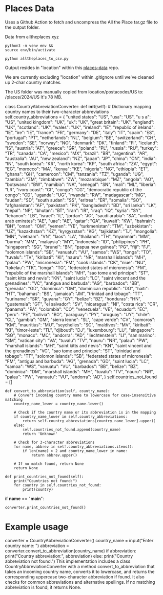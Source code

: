# Places Data

Uses a Github Action to fetch and uncompress the All the Place tar.gz file to the output folder.

Data from alltheplaces.xyz

	python3 -m venv env &&
	source env/bin/activate

	python alltheplaces_to_csv.py

Output resides in "location" within this [places-data](https://github.com/ModelEarth/places-data) repo.

We are currently excluding "location" within .gitignore until we've cleaned up 2-char country matches.

The US folder was manually copied from location/postacodes/US to: /places/2024/US
It's 78 MB.


class CountryAbbreviationConverter:
    def __init__(self):
        # Dictionary mapping country names to their two-character abbreviations
        self.country_abbreviations = {
            "united states": "US",
            "usa": "US",
            "u s a": "US",
            "united kingdom": "UK",
            "uk": "UK",
            "great britain": "UK",
            "england": "UK",
            "scotland": "UK",
            "wales": "UK",
            "ireland": "IE",
            "republic of ireland": "IE",
            "ire": "IE",
            "france": "FR",
            "germany": "DE",
            "italy": "IT",
            "spain": "ES",
            "portugal": "PT",
            "netherlands": "NL",
            "belgium": "BE",
            "switzerland": "CH",
            "sweden": "SE",
            "norway": "NO",
            "denmark": "DK",
            "finland": "FI",
            "iceland": "IS",
            "austria": "AT",
            "greece": "GR",
            "poland": "PL",
            "russia": "RU",
            "turkey": "TR",
            "canada": "CA",
            "mexico": "MX",
            "brazil": "BR",
            "argentina": "AR",
            "australia": "AU",
            "new zealand": "NZ",
            "japan": "JP",
            "china": "CN",
            "india": "IN",
            "south korea": "KR",
            "north korea": "KP",
            "south africa": "ZA",
            "egypt": "EG",
            "morocco": "MA",
            "kenya": "KE",
            "nigeria": "NG",
            "ethiopia": "ET",
            "ghana": "GH",
            "cameroon": "CM",
            "tanzania": "TZ",
            "uganda": "UG",
            "zambia": "ZM",
            "zimbabwe": "ZW",
            "mozambique": "MZ",
            "angola": "AO",
            "botswana": "BW",
            "namibia": "NA",
            "senegal": "SN",
            "mali": "ML",
            "liberia": "LR",
            "ivory coast": "CI",
            "congo": "CG",
            "democratic republic of the congo": "CD",
            "uganda": "UG",
            "rwanda": "RW",
            "madagascar": "MG",
            "sudan": "SD",
            "south sudan": "SS",
            "eritrea": "ER",
            "somalia": "SO",
            "afghanistan": "AF",
            "pakistan": "PK",
            "bangladesh": "BD",
            "sri lanka": "LK",
            "nepal": "NP",
            "bhutan": "BT",
            "iran": "IR",
            "iraq": "IQ",
            "syria": "SY",
            "lebanon": "LB",
            "israel": "IL",
            "jordan": "JO",
            "saudi arabia": "SA",
            "united arab emirates": "AE",
            "uae": "AE",
            "qatar": "QA",
            "kuwait": "KW",
            "bahrain": "BH",
            "oman": "OM",
            "yemen": "YE",
            "turkmenistan": "TM",
            "uzbekistan": "UZ",
            "kazakhstan": "KZ",
            "kyrgyzstan": "KG",
            "tajikistan": "TJ",
            "mongolia": "MN",
            "vietnam": "VN",
            "laos": "LA",
            "thailand": "TH",
            "myanmar": "MM",
            "burma": "MM",
            "malaysia": "MY",
            "indonesia": "ID",
            "philippines": "PH",
            "singapore": "SG",
            "brunei": "BN",
            "papua new guinea": "PG",
            "fiji": "FJ",
            "solomon islands": "SB",
            "vanuatu": "VU",
            "samoa": "WS",
            "tonga": "TO",
            "tuvalu": "TV",
            "kiribati": "KI",
            "nauru": "NR",
            "marshall islands": "MH",
            "palau": "PW",
            "micronesia": "FM",
            "cook islands": "CK",
            "niue": "NU",
            "tokelau": "TK",
            "tonga": "TO",
            "federated states of micronesia": "FM",
            "republic of the marshall islands": "MH",
            "sao tome and principe": "ST",
            "saint kitts and nevis": "KN",
            "saint lucia": "LC",
            "saint vincent and the grenadines": "VC",
            "antigua and barbuda": "AG",
            "barbados": "BB",
            "grenada": "GD",
            "dominica": "DM",
            "dominican republic": "DO",
            "haiti": "HT",
            "bahamas": "BS",
            "jamaica": "JM",
            "trinidad and tobago": "TT",
            "suriname": "SR",
            "guyana": "GY",
            "belize": "BZ",
            "honduras": "HN",
            "guatemala": "GT",
            "el salvador": "SV",
            "nicaragua": "NI",
            "costa rica": "CR",
            "panama": "PA",
            "colombia": "CO",
            "venezuela": "VE",
            "ecuador": "EC",
            "peru": "PE",
            "bolivia": "BO",
            "paraguay": "PY",
            "uruguay": "UY",
            "chile": "CL",
            "gambia": "GM",
            "sierra leone": "SL",
            "cape verde": "CV",
            "comoros": "KM",
            "mauritius": "MU",
            "seychelles": "SC",
            "maldives": "MV",
            "kiribati": "KI",
            "timor-leste": "TL",
            "djibouti": "DJ",
            "luxembourg": "LU",
            "singapore": "SG",
            "monaco": "MC",
            "andorra": "AD",
            "liechtenstein": "LI",
            "san marino": "SM",
            "vatican city": "VA",
            "tuvalu": "TV",
            "nauru": "NR",
            "palau": "PW",
            "marshall islands": "MH",
            "saint kitts and nevis": "KN",
            "saint vincent and the grenadines": "VC",
            "sao tome and principe": "ST",
            "trinidad and tobago": "TT",
            "solomon islands": "SB",
            "federated states of micronesia": "FM",
            "antigua and barbuda": "AG",
            "grenada": "GD",
            "saint lucia": "LC",
            "samoa": "WS",
            "vanuatu": "VU",
            "barbados": "BB",
            "belize": "BZ",
            "dominica": "DM",
            "marshall islands": "MH",
            "tuvalu": "TV",
            "nauru": "NR",
            "palau": "PW",
            "vanuatu": "VU",
            "andorra": "AD",
        }
        self.countries_not_found = []

    def convert_to_abbreviation(self, country_name):
        # Convert incoming country name to lowercase for case-insensitive matching
        country_name_lower = country_name.lower()

        # Check if the country name or its abbreviation is in the mapping
        if country_name_lower in self.country_abbreviations:
            return self.country_abbreviations[country_name_lower].upper()
    	else:
            self.countries_not_found.append(country_name)
            return 'Unknown'

        # Check for 3-character abbreviations
        for name, abbrev in self.country_abbreviations.items():
            if len(name) > 2 and country_name_lower in name:
                return abbrev.upper()

        # If no match found, return None
        return None

    def print_countries_not_found(self):
        print("Countries not found:")
        for country in self.countries_not_found:
            print(country)

if __name__ == "__main__":

    converter.print_countries_not_found()

# Example usage
converter = CountryAbbreviationConverter()
country_name = input("Enter country name: ")
abbreviation = converter.convert_to_abbreviation(country_name)
if abbreviation:
    print("Country abbreviation:", abbreviation)
else:
    print("Country abbreviation not found.")
This implementation includes a class CountryAbbreviationConverter with a method convert_to_abbreviation that takes an incoming country name, converts it to lowercase, and returns the corresponding uppercase two-character abbreviation if found. It also checks for common abbreviations and alternative spellings. If no matching abbreviation is found, it returns None.




